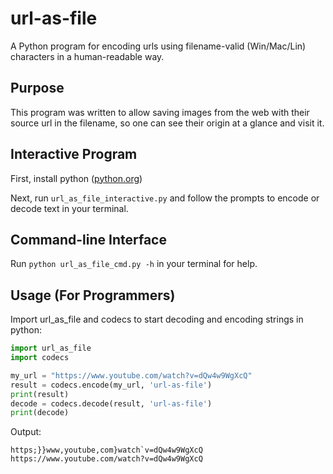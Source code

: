 # url-as-file

A Python program for encoding urls using filename-valid (Win/Mac/Lin) characters in a human-readable way.

## Purpose

This program was written to allow saving images from the web with their source url in the filename, so one can see their origin at a glance and visit it.

## Interactive Program
First, install python ([python.org](https://www.python.org/))

Next, run `url_as_file_interactive.py` and follow the prompts to encode or decode text in your terminal.

## Command-line Interface
Run `python url_as_file_cmd.py -h` in your terminal for help.

## Usage (For Programmers)
Import url_as_file and codecs to start decoding and encoding strings in python:

```python
import url_as_file
import codecs

my_url = "https://www.youtube.com/watch?v=dQw4w9WgXcQ"
result = codecs.encode(my_url, 'url-as-file')
print(result)
decode = codecs.decode(result, 'url-as-file')
print(decode)
```

Output:
```
https;}}www,youtube,com}watch`v=dQw4w9WgXcQ
https://www.youtube.com/watch?v=dQw4w9WgXcQ
```